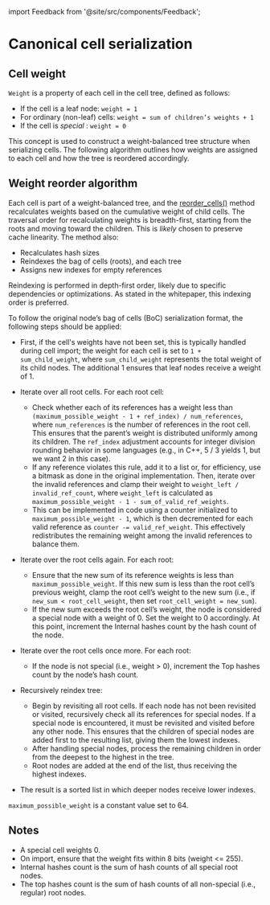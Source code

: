 import Feedback from '@site/src/components/Feedback';

# Canonical cell serialization

## Cell weight

`Weight` is a property of each cell in the cell tree, defined as follows:

- If the cell is a leaf node: `weight = 1`
- For ordinary (non-leaf) cells: `weight = sum of children’s weights + 1`
- If the cell is _special_ : `weight = 0`

This concept is used to construct a weight-balanced tree structure when serializing cells. The following algorithm outlines how weights are assigned to each cell and how the tree is reordered accordingly.

## Weight reorder algorithm

Each cell is part of a weight-balanced tree, and the [reorder_cells()](https://github.com/ton-blockchain/ton/blob/15088bb8784eb0555469d223cd8a71b4e2711202/crypto/vm/boc.cpp#L249) method recalculates weights based on the cumulative weight of child cells.
The traversal order for recalculating weights is breadth-first, starting from the roots and moving toward the children. This is _likely_ chosen to preserve cache linearity.
The method also:

- Recalculates hash sizes
- Reindexes the bag of cells (roots), and each tree
- Assigns new indexes for empty references

Reindexing is performed in depth-first order, likely due to specific dependencies or optimizations. As stated in the whitepaper, this indexing order is preferred.

To follow the original node’s bag of cells (BoC) serialization format, the following steps should be applied:

- First, if the cell's weights have not been set, this is typically handled during cell import; the weight for each cell is set to `1 + sum_child_weight`, where `sum_child_weight` represents the total weight of its child nodes. The additional 1 ensures that leaf nodes receive a weight of 1.

- Iterate over all root cells. For each root cell:
  - Check whether each of its references has a weight less than `(maximum_possible_weight - 1 + ref_index) / num_references`, where `num_references` is the number of references in the root cell. This ensures that the parent’s weight is distributed uniformly among its children. The `ref_index` adjustment accounts for integer division rounding behavior in some languages (e.g., in C++, 5 / 3 yields 1, but we want 2 in this case).
  - If any reference violates this rule, add it to a list or, for efficiency, use a bitmask as done in the original implementation. Then, iterate over the invalid references and clamp their weight to `weight_left / invalid_ref_count`, where `weight_left` is calculated as `maximum_possible_weight - 1 - sum_of_valid_ref_weights`.
  - This can be implemented in code using a counter initialized to `maximum_possible_weight - 1`, which is then decremented for each valid reference as `counter -= valid_ref_weight`. This effectively redistributes the remaining weight among the invalid references to balance them.

- Iterate over the root cells again. For each root:
  - Ensure that the new sum of its reference weights is less than `maximum_possible_weight`. If this new sum is less than the root cell’s previous weight, clamp the root cell’s weight to the new sum (i.e., if `new_sum < root_cell_weight`, then set `root_cell_weight = new_sum`).
  - If the new sum exceeds the root cell’s weight, the node is considered a special node with a weight of 0. Set the weight to 0 accordingly. At this point, increment the Internal hashes count by the hash count of the node.

- Iterate over the root cells once more. For each root:
  - If the node is not special (i.e., weight > 0), increment the Top hashes count by the node’s hash count.

- Recursively reindex tree:
  - Begin by revisiting all root cells. If each node has not been revisited or visited, recursively check all its references for special nodes. If a special node is encountered, it must be revisited and visited before any other node. This ensures that the children of special nodes are added first to the resulting list, giving them the lowest indexes.
  - After handling special nodes, process the remaining children in order from the deepest to the highest in the tree.
  - Root nodes are added at the end of the list, thus receiving the highest indexes.

- The result is a sorted list in which deeper nodes receive lower indexes.

`maximum_possible_weight` is a constant value set to 64.

## Notes

- A special cell weights 0.
- On import, ensure that the weight fits within 8 bits (weight \<= 255).
- Internal hashes count is the sum of hash counts of all special root nodes.
- The top hashes count is the sum of hash counts of all non-special (i.e., regular) root nodes.
  <Feedback />

